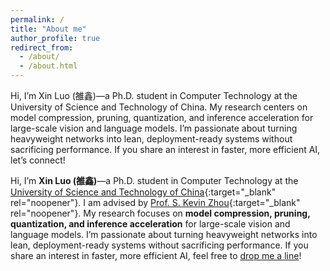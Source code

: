 ```yaml
---
permalink: /
title: "About me"
author_profile: true
redirect_from: 
  - /about/
  - /about.html
---
```


Hi, I’m Xin Luo (雒鑫)—a Ph.D. student in Computer Technology at the University of Science and Technology of China. My research centers on model compression, pruning, quantization, and inference acceleration for large-scale vision and language models. I’m passionate about turning heavyweight networks into lean, deployment-ready systems without sacrificing performance. If you share an interest in faster, more efficient AI, let’s connect!

Hi, I’m **Xin Luo (雒鑫)**—a Ph.D. student in Computer Technology at the
[University of Science and Technology of China](https://www.ustc.edu.cn/){:target="_blank" rel="noopener"}.
I am advised by [Prof. S. Kevin Zhou](https://sz.ustc.edu.cn/en/en_research_show/42.html){:target="_blank" rel="noopener"}.
My research focuses on **model compression, pruning, quantization, and inference acceleration**
for large-scale vision and language models.
I’m passionate about turning heavyweight networks into lean, deployment-ready systems without sacrificing performance.
If you share an interest in faster, more efficient AI, feel free to
[drop me a line](mailto:luoxin_ustc@mail.ustc.edu.cn)!

